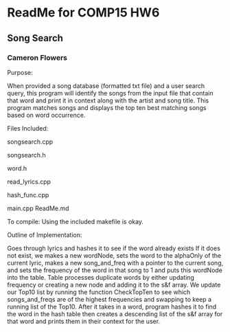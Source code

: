 # ReadMe for COMP15 HW6
## Song Search 
### Cameron Flowers 

Purpose:

When provided a song database (formatted txt file) and a user search query,
this program will identify the songs from the input file that 
contain that word and print it in context along with the artist and song title.
This program matches songs and displays the top ten best matching songs based 
on word occurrence.  

Files Included:

songsearch.cpp

songsearch.h

word.h

read_lyrics.cpp

hash_func.cpp

main.cpp
ReadMe.md

To compile:
Using the included makefile is okay. 

Outline of Implementation:

Goes through lyrics and hashes it to see if the word already exists
If it does not exist, we makes a new wordNode, sets the word to the alphaOnly
of the current lyric, makes a new song_and_freq with a pointer to the current
song, and sets the frequency of the word in that song to 1 and puts this 
wordNode into the table. Table processes duplicate words by either
updating frequency or creating a new node and adding it to the s&f array.
We update our Top10 list by running the function CheckTopTen to see which
songs_and_freqs are of the highest frequencies and swapping to keep a running
list of the Top10. After it takes in a word, program hashes it to find
the word in the hash table then creates a descending list of the s&f array 
for that word and prints them in their context for the user. 
